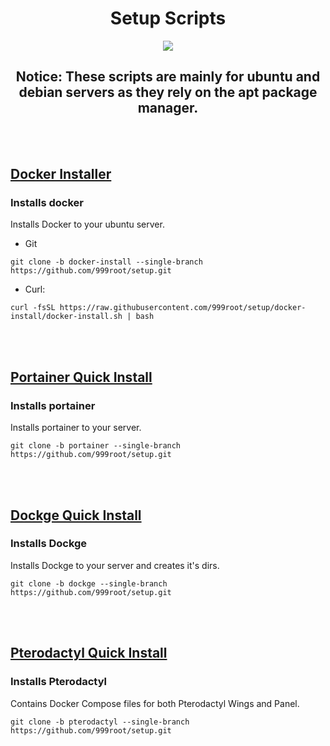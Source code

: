 <h1 align="center">Setup Scripts</h1>
<div align="center"><img src="https://media2.giphy.com/media/yALcFbrKshfoY/200w.gif?cid=6c09b952cmgewei8r28f2du5gui4tyd81dihj2ilamckmc2a&ep=v1_gifs_search&rid=200w.gif&ct=g"></div>

<h2 align="center">Notice: These scripts are mainly for ubuntu and debian servers as they rely on the apt package manager.</h2>

<br><br>

## [Docker Installer](https://github.com/999root/setup-scripts/tree/docker-install)
### Installs docker
Installs Docker to your ubuntu server.

- Git
```
git clone -b docker-install --single-branch https://github.com/999root/setup.git
```

- Curl:
```
curl -fsSL https://raw.githubusercontent.com/999root/setup/docker-install/docker-install.sh | bash
```


<br><br>

## [Portainer Quick Install](https://github.com/999root/setup-scripts/tree/portainer)
### Installs portainer
Installs portainer to your server.

```
git clone -b portainer --single-branch https://github.com/999root/setup.git
```

<br><br>

## [Dockge Quick Install](https://github.com/999root/setup-scripts/tree/dockge)
### Installs Dockge
Installs Dockge to your server and creates it's dirs.
```
git clone -b dockge --single-branch https://github.com/999root/setup.git
```

<br><br>

## [Pterodactyl Quick Install](https://github.com/999root/setup-scripts/tree/pterodactyl)
### Installs Pterodactyl
Contains Docker Compose files for both Pterodactyl Wings and Panel.
```
git clone -b pterodactyl --single-branch https://github.com/999root/setup.git
```
